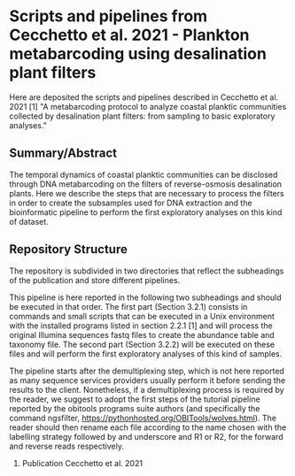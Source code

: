 # Scripts and pipelines from Cecchetto et al. 2021 - Plankton metabarcoding using desalination plant filters


Here are deposited the scripts and pipelines described in Cecchetto et al. 2021 [1] "A metabarcoding protocol to analyze coastal planktic communities collected by desalination plant filters: from sampling to basic exploratory analyses." 

## Summary/Abstract

The temporal dynamics of coastal planktic communities can be disclosed through DNA metabarcoding on the filters of reverse-osmosis desalination plants. Here we describe the steps that are necessary to process the filters in order to create the subsamples used for DNA extraction and the bioinformatic pipeline to perform the first exploratory analyses on this kind of dataset.

## Repository Structure

The repository is subdivided in two directories that reflect the subheadings of the publication and store different pipelines.

This pipeline is here reported in the following two subheadings and should be executed in that order. The first part (Section 3.2.1) consists in commands and small scripts that can be executed in a Unix environment with the installed programs listed in section 2.2.1 [1] and will process the original Illumina sequences fastq files to create the abundance table and taxonomy file. The second part (Section 3.2.2) will be executed on these files and will perform the first exploratory analyses of this kind of samples.

The pipeline starts after the demultiplexing step, which is not here reported as many sequence services providers usually perform it before sending the results to the client. Nonetheless, if a demultiplexing process is required by the reader, we suggest to adopt the first steps of the tutorial pipeline reported by the obitools programs suite authors (and specifically the command ngsfilter, <https://pythonhosted.org/OBITools/wolves.html>). The reader should then rename each file according to the name chosen with the labelling strategy followed by and underscore and R1 or R2, for the forward and reverse reads respectively.

1. Publication Cecchetto et al. 2021
